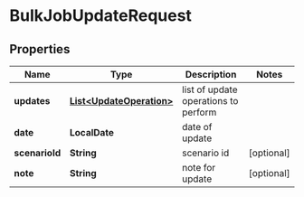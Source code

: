 

# BulkJobUpdateRequest


## Properties

| Name | Type | Description | Notes |
|------------ | ------------- | ------------- | -------------|
|**updates** | [**List&lt;UpdateOperation&gt;**](UpdateOperation.md) | list of update operations to perform |  |
|**date** | **LocalDate** | date of update |  |
|**scenarioId** | **String** | scenario id |  [optional] |
|**note** | **String** | note for update |  [optional] |



